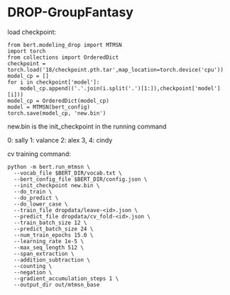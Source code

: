# DROP-GroupFantasy

load checkpoint:
```
from bert.modeling_drop import MTMSN
import torch
from collections import OrderedDict
checkpoint = torch.load('18/checkpoint.pth.tar',map_location=torch.device('cpu'))
model_cp = []
for i in checkpoint['model']:
    model_cp.append(('.'.join(i.split('.')[1:]),checkpoint['model'][i]))
model_cp = OrderedDict(model_cp)
model = MTMSN(bert_config)
torch.save(model_cp, 'new.bin')
```

new.bin is the init_checkpoint in the running command

0: sally
1: valance
2: alex
3, 4: cindy 

cv training command:
```
python -m bert.run_mtmsn \
  --vocab_file $BERT_DIR/vocab.txt \
  --bert_config_file $BERT_DIR/config.json \
  --init_checkpoint new.bin \
  --do_train \
  --do_predict \
  --do_lower_case \
  --train_file dropdata/leave-<id>.json \
  --predict_file dropdata/cv_fold-<id>.json \
  --train_batch_size 12 \
  --predict_batch_size 24 \
  --num_train_epochs 15.0 \
  --learning_rate 1e-5 \
  --max_seq_length 512 \
  --span_extraction \
  --addition_subtraction \
  --counting \
  --negation \
  --gradient_accumulation_steps 1 \
  --output_dir out/mtmsn_base
```
